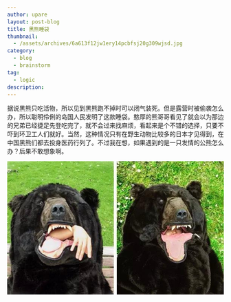 ```yaml
---
author: upare
layout: post-blog
title: 黑熊睡袋
thumbnail:
  - /assets/archives/6a613f12jw1ery14pcbfsj20g309wjsd.jpg
category:
  - blog
  - brainstorm
tag:
  - logic
description: 
---
```

据说黑熊只吃活物，所以见到黑熊跑不掉时可以闭气装死。但是露营时被偷袭怎么办，所以聪明伶俐的岛国人民发明了这款睡袋。憨厚的熊哥哥看见了就会以为那边的兄弟已经捷足先登吃完了，就不会过来找麻烦，看起来是个不错的选择，只要不吓到环卫工人们就好。当然，这种情况只有在野生动物比较多的日本才见得到，在中国黑熊们都去投身医药行列了。不过我在想，如果遇到的是一只发情的公熊怎么办？后果不敢想象啊。

![](/assets/archives/6a613f12jw1ery14pcbfsj20g309wjsd.jpg)